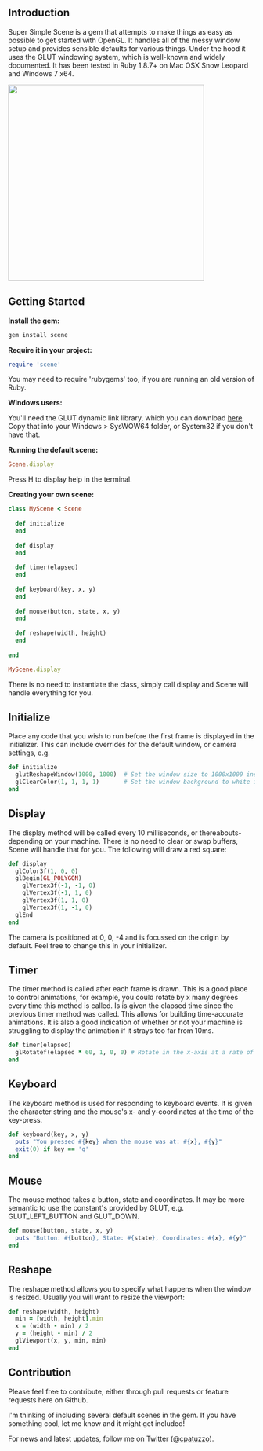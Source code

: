 ## Introduction

Super Simple Scene is a gem that attempts to make things as easy as possible to get started with OpenGL. It handles all of the messy window setup and provides sensible defaults for various things. Under the hood it uses the GLUT windowing system, which is well-known and widely documented. It has been tested in Ruby 1.8.7+ on Mac OSX Snow Leopard and Windows 7 x64.

<img src='http://i44.tinypic.com/veyp3.png' width="400" height="400" />

## Getting Started

**Install the gem:**

```ruby
gem install scene
```

**Require it in your project:**

```ruby
require 'scene'
```

You may need to require 'rubygems' too, if you are running an old version of Ruby.

**Windows users:**

You'll need the GLUT dynamic link library, which you can download [here](http://dl.dropbox.com/u/5490406/github/glut32.dll). Copy that into your Windows > SysWOW64 folder, or System32 if you don't have that.

**Running the default scene:**

```ruby
Scene.display
```

Press H to display help in the terminal.

**Creating your own scene:**

```ruby
class MyScene < Scene
  
  def initialize
  end
  
  def display
  end
  
  def timer(elapsed)
  end
  
  def keyboard(key, x, y)
  end
  
  def mouse(button, state, x, y)
  end
  
  def reshape(width, height)
  end
  
end

MyScene.display
```

There is no need to instantiate the class, simply call display and Scene will handle everything for you.

## Initialize

Place any code that you wish to run before the first frame is displayed in the initializer. This can include overrides for the default window, or camera settings, e.g.

```ruby
def initialize
  glutReshapeWindow(1000, 1000)  # Set the window size to 1000x1000 instead of 800x800
  glClearColor(1, 1, 1, 1)       # Set the window background to white instead of black
end
```

## Display

The display method will be called every 10 milliseconds, or thereabouts- depending on your machine. There is no need to clear or swap buffers, Scene will handle that for you. The following will draw a red square:

```ruby
def display
  glColor3f(1, 0, 0)
  glBegin(GL_POLYGON)
    glVertex3f(-1, -1, 0)
    glVertex3f(-1, 1, 0)
    glVertex3f(1, 1, 0)
    glVertex3f(1, -1, 0)
  glEnd
end
```

The camera is positioned at 0, 0, -4 and is focussed on the origin by default. Feel free to change this in your initializer.

## Timer

The timer method is called after each frame is drawn. This is a good place to control animations, for example, you could rotate by x many degrees every time this method is called. Is is given the elapsed time since the previous timer method was called. This allows for building time-accurate animations. It is also a good indication of whether or not your machine is struggling to display the animation if it strays too far from 10ms.

```ruby
def timer(elapsed)
  glRotatef(elapsed * 60, 1, 0, 0) # Rotate in the x-axis at a rate of 60 degrees per second
end
```

## Keyboard

The keyboard method is used for responding to keyboard events. It is given the character string and the mouse's x- and y-coordinates at the time of the key-press.

```ruby
def keyboard(key, x, y)
  puts "You pressed #{key} when the mouse was at: #{x}, #{y}"
  exit(0) if key == 'q'
end
```

## Mouse

The mouse method takes a button, state and coordinates. It may be more semantic to use the constant's provided by GLUT, e.g. GLUT_LEFT_BUTTON and GLUT_DOWN.

```ruby
def mouse(button, state, x, y)
  puts "Button: #{button}, State: #{state}, Coordinates: #{x}, #{y}"
end
```

## Reshape

The reshape method allows you to specify what happens when the window is resized. Usually you will want to resize the viewport:

```ruby
def reshape(width, height)
  min = [width, height].min
  x = (width - min) / 2
  y = (height - min) / 2
  glViewport(x, y, min, min)
end
```

## Contribution

Please feel free to contribute, either through pull requests or feature requests here on Github.

I'm thinking of including several default scenes in the gem. If you have something cool, let me know and it might get included!

For news and latest updates, follow me on Twitter ([@cpatuzzo](https://twitter.com/#!/cpatuzzo)).